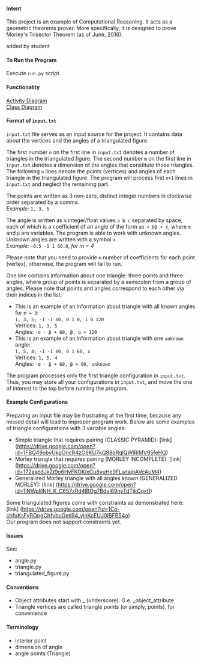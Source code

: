 #### Intent
This project is an example of Computational Reasoning. It acts as a geometric theorems
prover. More specifically, it is designed to prove Morley's Trisector Theorem (as of June, 2016).

added by student

#### To Run the Program
Execute `run.py` script.

#### Functionality
[Activity Diagram](https://drive.google.com/open?id=1NkYzuc2SvzuM0E-Suw00hTjIOd0kKMthwJZFddhUuCc)  
[Class Diagram](https://drive.google.com/open?id=0B13UVf6NnzqsUnRobzFkcldDR2c)

#### Format of `input.txt`
`input.txt` file serves as an input source for the project. It contains data about the vertices
and the angles of a triangulated figure.

The first number `n` on the first line in `input.txt` denotes a number of triangles in the triangulated figure.
The second number `m` on the first line in `input.txt` denotes a dimension of the angles that constitute those triangles.
The following `n` lines denote the points (vertices) and angles of each triangle in the triangulated figure.
The program will process first `n+1` lines in `input.txt` and neglect the remaining part.

The points are written as 3 non-zero, distinct integer numbers in clockwise order separated by a comma.  
_Example:_ `1, 3, 5`

The angle is written as `m` integer/float values `a b c` separated by space, each of which is a coefficient
of an angle of the form `aα + bβ + c`, where `α` and `β` are variables.
The program is able to work with unknown angles. Unknown angles are written with a symbol `x`.  
_Example:_ `-0.5 -1 1 60.0`, _for m = 4_ 

Please note that you need to provide `m` number of coefficients for each point (vertex),
otherwise, the program will fail to run. 

One line contains information about one triangle: three points and three angles,
where group of points is separated by a semicolon from a group of angles. 
Please note that points and angles correspond to each other via their indices in the list.

* This is an example of an information about triangle with all known angles for `m = 3`:  
  `1, 3, 5; -1 -1 60, 0 1 0, 1 0 120`  
  Vertices: `1, 3, 5`  
  Angles: `-α - β + 60, β, α + 120`
* This is an example of an information about triangle with one `unknown` angle:  
  `1, 5, 4; -1 -1 60, 0 1 60, x`  
  Vertices: `1, 5, 4`  
  Angles: `-α - β + 60, β + 60, unknown`

The program processes only the first triangle configuration in `input.txt`.
Thus, you may store all your configurations in `input.txt`, and move the one of interest to the top
before running the program.

#### Example Configurations
Preparing an input file may be frustrating at the first time, because any missed detail will lead to
improper program work.
Below are some examples of triangle configurations with 3 variable angles:
- Simple triangle that requires pairing (CLASSIC PYRAMID): [link]
  (https://drive.google.com/open?id=1FBQ49obyUkgOncR4zO6KU7kQ88qRqlQWlRiMV95feHQ)
- Morley triangle that requires pairing (MORLEY INCOMPLETE): [link]
  (https://drive.google.com/open?id=172aspdJkZt9o6HyFKOKixCu8vuHe9FLwtaipAVcAuM4)
- Generalized Morley triangle with all angles known (GENERALIZED MORLEY): [link]
  (https://drive.google.com/open?id=1iNWpIilNH_K_C657zRd4lBOg7BdvI69nyTdTjkCqxfI)

Some triangulated figures come with constraints as demonstrated here: [link]
(https://drive.google.com/open?id=1Co-chfuKsFyROpgChfybuGml94_yjnKcEUJ0IBFB54o)  
Our program does not support constraints yet.

#### Issues
See:  
- angle.py
- triangle.py
- triangulated_figure.py

#### Conventions
- Object attributes start with _ (underscore). G.e. _object_attribute
- Triangle vertices are called triangle points (or simply, points), for convenience

#### Terminology
- interior point
- dimension of angle
- angle points (Triangle)
